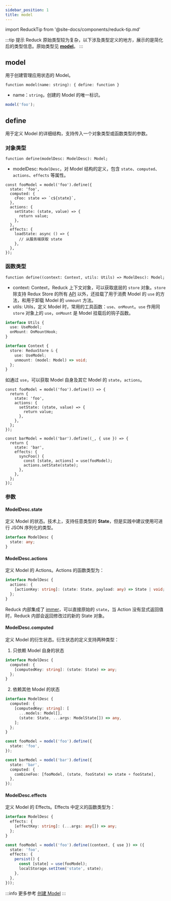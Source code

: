 ```yaml
---
sidebar_position: 1
title: model
---
```


import ReduckTip from '@site-docs/components/reduck-tip.md'

<ReduckTip />

:::tip 提示
Reduck 原始类型较为复杂，以下涉及类型定义的地方，展示的是简化后的类型信息。原始类型见 [**model**](https://github.com/modern-js-dev/reduck/blob/main/packages/store/src/model/model.ts)。
:::

## model

用于创建管理应用状态的 Model。

`function model(name: string): { define: function }`

- name：`string`，创建的 Model 的唯一标识。

```ts title="示例"
model('foo');
```

## define

用于定义 Model 的详细结构，支持传入一个对象类型或函数类型的参数。

### 对象类型

`function define(modelDesc: ModelDesc): Model;`

- modelDesc: `ModelDesc`，对 Model 结构的定义，包含 `state`、`computed`、`actions`、`effects` 等属性。

```tsx title="示例"
const fooModel = model('foo').define({
  state: 'foo',
  computed: {
    cFoo: state => `c${state}`,
  },
  actions: {
    setState: (state, value) => {
      return value;
    },
  },
  effects: {
    loadState: async () => {
      // 从服务端获取 state
    },
  },
});
```

### 函数类型

`function define((context: Context, utils: Utils) => ModelDesc): Model;`

- context: Context，Reduck 上下文对象，可以获取底层的 `store` 对象。`store` 除支持 Redux Store 的所有 [API](https://redux.js.org/api/store) 以外，还挂载了用于消费 Model 的 `use` 的方法，和用于卸载 Model 的 `unmount` 方法。
- utils: Utils，定义 Model 时，常用的工具函数：`use`、`onMount`。`use` 作用同 `store` 对象上的 `use`，`onMount` 是 Model 挂载后的钩子函数。

<!-- TODO: @anchao 调整类型 -->
```ts
interface Utils {
  use: UseModel;
  onMount: OnMountHook;
}

interface Context {
  store: ReduxStore & {
    use: UseModel;
    unmount: (model: Model) => void;
  };
}
```

如通过 `use`，可以获取 Model 自身及其它 Model 的 `state`，`actions`。

```tsx title="示例"
const fooModel = model('foo').define(() => {
  return {
    state: 'foo',
    actions: {
      setState: (state, value) => {
        return value;
      },
    },
  };
});

const barModel = model('bar').define((_, { use }) => {
  return {
    state: 'bar',
    effects: {
      syncFoo() {
        const [state, actions] = use(fooModel);
        actions.setState(state);
      },
    },
  };
});
```

### 参数

#### ModelDesc.state

定义 Model 的状态。技术上，支持任意类型的 **State**，但是实践中建议使用可进行 JSON 序列化的类型。

```ts
interface ModelDesc {
  state: any;
}
```

#### ModelDesc.actions

定义 Model 的 Actions。Actions 的函数类型为：

```ts
interface ModelDesc {
  actions: {
    [actionKey: string]: (state: State, payload: any) => State | void;
  };
}
```

Reduck 内部集成了 [immer](https://github.com/immerjs/immer)，可以直接原始的 `state`，当 Action 没有显式返回值时，Reduck 内部会返回修改过的新的 State 对象。


#### ModelDesc.computed

定义 Model 的衍生状态。衍生状态的定义支持两种类型：

1. 只依赖 Model 自身的状态

```ts
interface ModelDesc {
  computed: {
    [computedKey: string]: (state: State) => any;
  };
}
```


2. 依赖其他 Model 的状态

```ts
interface ModelDesc {
  computed: {
    [computedKey: string]: [
      ...models: Model[],
      (state: State, ...args: ModelState[]) => any,
    ];
  };
}
```

```ts title="示例"
const fooModel = model('foo').define({
  state: 'foo',
});

const barModel = model('bar').define({
  state: 'bar',
  computed: {
    combineFoo: [fooModel, (state, fooState) => state + fooState],
  },
});
```

#### ModelDesc.effects

定义 Model 的 Effects。Effects 中定义的函数类型为：

```ts
interface ModelDesc {
  effects: {
    [effectKey: string]: (...args: any[]) => any;
  };
}
```

```ts title="示例"
const fooModel = model('foo').define((context, { use }) => ({
  state: 'foo',
  effects: {
    persist() {
      const [state] = use(fooModel);
      localStorage.setItem('state', state);
    },
  },
}));
```


:::info 更多参考
[创建 Model](/docs/guides/topic-detail/model/define-model)
:::
